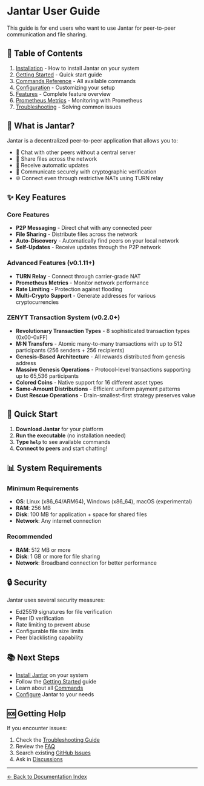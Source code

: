 # Jantar User Guide

This guide is for end users who want to use Jantar for peer-to-peer communication and file sharing.

## 📑 Table of Contents

1. [Installation](installation.md) - How to install Jantar on your system
2. [Getting Started](getting-started.md) - Quick start guide
3. [Commands Reference](commands.md) - All available commands
4. [Configuration](configuration.md) - Customizing your setup
5. [Features](features.md) - Complete feature overview
6. [Prometheus Metrics](prometheus-metrics.md) - Monitoring with Prometheus
7. [Troubleshooting](troubleshooting.md) - Solving common issues

## 🎯 What is Jantar?

Jantar is a decentralized peer-to-peer application that allows you to:
- 💬 Chat with other peers without a central server
- 📁 Share files across the network
- 🔄 Receive automatic updates
- 🔐 Communicate securely with cryptographic verification
- 🌐 Connect even through restrictive NATs using TURN relay

## ✨ Key Features

### Core Features
- **P2P Messaging** - Direct chat with any connected peer
- **File Sharing** - Distribute files across the network
- **Auto-Discovery** - Automatically find peers on your local network
- **Self-Updates** - Receive updates through the P2P network

### Advanced Features (v0.1.11+)
- **TURN Relay** - Connect through carrier-grade NAT
- **Prometheus Metrics** - Monitor network performance
- **Rate Limiting** - Protection against flooding
- **Multi-Crypto Support** - Generate addresses for various cryptocurrencies

### ZENYT Transaction System (v0.2.0+)
- **Revolutionary Transaction Types** - 8 sophisticated transaction types (0x00-0xFF)
- **M:N Transfers** - Atomic many-to-many transactions with up to 512 participants (256 senders + 256 recipients)
- **Genesis-Based Architecture** - All rewards distributed from genesis address
- **Massive Genesis Operations** - Protocol-level transactions supporting up to 65,536 participants
- **Colored Coins** - Native support for 16 different asset types
- **Same-Amount Distributions** - Efficient uniform payment patterns
- **Dust Rescue Operations** - Drain-smallest-first strategy preserves value

## 🚀 Quick Start

1. **Download Jantar** for your platform
2. **Run the executable** (no installation needed)
3. **Type `help`** to see available commands
4. **Connect to peers** and start chatting!

## 📊 System Requirements

### Minimum Requirements
- **OS**: Linux (x86_64/ARM64), Windows (x86_64), macOS (experimental)
- **RAM**: 256 MB
- **Disk**: 100 MB for application + space for shared files
- **Network**: Any internet connection

### Recommended
- **RAM**: 512 MB or more
- **Disk**: 1 GB or more for file sharing
- **Network**: Broadband connection for better performance

## 🔒 Security

Jantar uses several security measures:
- Ed25519 signatures for file verification
- Peer ID verification
- Rate limiting to prevent abuse
- Configurable file size limits
- Peer blacklisting capability

## 📚 Next Steps

- [Install Jantar](installation.md) on your system
- Follow the [Getting Started](getting-started.md) guide
- Learn about all [Commands](commands.md)
- [Configure](configuration.md) Jantar to your needs

## 🆘 Getting Help

If you encounter issues:
1. Check the [Troubleshooting Guide](troubleshooting.md)
2. Review the [FAQ](faq.md)
3. Search existing [GitHub Issues](https://github.com/yourrepo/issues)
4. Ask in [Discussions](https://github.com/yourrepo/discussions)

---
[← Back to Documentation Index](../Index.md)
